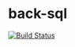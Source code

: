 # back-sql
[![Build Status](https://travis-ci.org/VitaliyKolesnik/back-sql.svg?branch=develop)](https://travis-ci.org/VitaliyKolesnik/back-sql)
